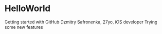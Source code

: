 # HelloWorld
Getting started with GitHub
Dzmitry Safronenka, 27yo, iOS developer
Trying some new features
